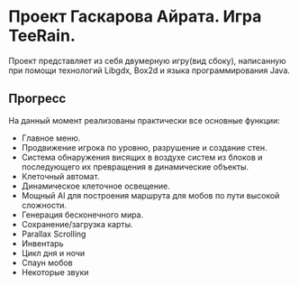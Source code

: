# Проект Гаскарова Айрата. Игра TeeRain.

Проект представляет из себя двумерную игру(вид сбоку), написанную при помощи технологий Libgdx, Box2d и языка программирования Java.


## Прогресс

На данный момент реализованы практически все основные функции:

* Главное меню.
* Продвижение игрока по уровню, разрушение и создание стен.
* Система обнаружения висящих в воздухе систем из блоков и последующего их превращения в динамические объекты.
* Клеточный автомат.
* Динамическое клеточное освещение.
* Мощный AI для построения маршрута для мобов по пути высокой сложности.
* Генерация бесконечного мира.
* Сохранение/загрузка карты.
* Parallax Scrolling
* Инвентарь
* Цикл дня и ночи
* Спаун мобов
* Некоторые звуки
